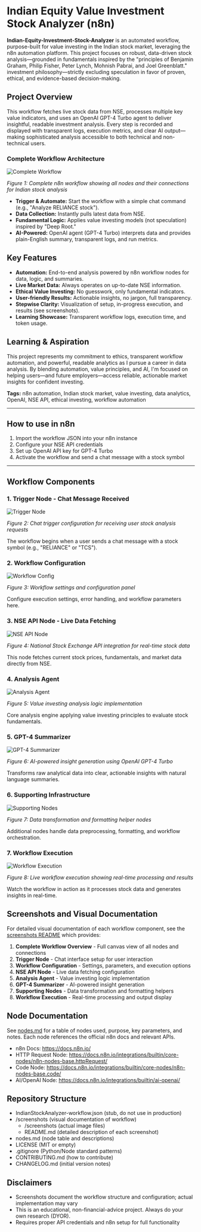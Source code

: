 # Indian Equity Value Investment Stock Analyzer (n8n)

**Indian-Equity-Investment-Stock-Analyzer** is an automated workflow, purpose-built for value investing in the Indian stock market, leveraging the n8n automation platform. This project focuses on robust, data-driven stock analysis—grounded in fundamentals inspired by the "principles of Benjamin Graham, Philip Fisher, Peter Lynch, Mohnish Pabrai, and Joel Greenblatt." investment philosophy—strictly excluding speculation in favor of proven, ethical, and evidence-based decision-making.

## Project Overview

This workflow fetches live stock data from NSE, processes multiple key value indicators, and uses an OpenAI GPT-4 Turbo agent to deliver insightful, readable investment analysis. Every step is recorded and displayed with transparent logs, execution metrics, and clear AI output—making sophisticated analysis accessible to both technical and non-technical users.

### Complete Workflow Architecture

![Complete Workflow](screenshots/00_complete_workflow.jpg)

*Figure 1: Complete n8n workflow showing all nodes and their connections for Indian stock analysis*

- **Trigger & Automate:** Start the workflow with a simple chat command (e.g., "Analyze RELIANCE stock").
- **Data Collection:** Instantly pulls latest data from NSE.
- **Fundamental Logic:** Applies value investing models (not speculation) inspired by "Deep Root."
- **AI-Powered:** OpenAI agent (GPT-4 Turbo) interprets data and provides plain-English summary, transparent logs, and run metrics.

## Key Features

- **Automation:** End-to-end analysis powered by n8n workflow nodes for data, logic, and summaries.
- **Live Market Data:** Always operates on up-to-date NSE information.
- **Ethical Value Investing:** No guesswork, only fundamental indicators.
- **User-friendly Results:** Actionable insights, no jargon, full transparency.
- **Stepwise Clarity:** Visualization of setup, in-progress execution, and results (see screenshots).
- **Learning Showcase:** Transparent workflow logs, execution time, and token usage.

## Learning & Aspiration

This project represents my commitment to ethics, transparent workflow automation, and powerful, readable analytics as I pursue a career in data analysis. By blending automation, value principles, and AI, I'm focused on helping users—and future employers—access reliable, actionable market insights for confident investing.

**Tags:** n8n automation, Indian stock market, value investing, data analytics, OpenAI, NSE API, ethical investing, workflow automation

---

## How to use in n8n

1. Import the workflow JSON into your n8n instance
2. Configure your NSE API credentials
3. Set up OpenAI API key for GPT-4 Turbo
4. Activate the workflow and send a chat message with a stock symbol

---

## Workflow Components

### 1. Trigger Node - Chat Message Received

![Trigger Node](screenshots/01_trigger_node.jpg)

*Figure 2: Chat trigger configuration for receiving user stock analysis requests*

The workflow begins when a user sends a chat message with a stock symbol (e.g., "RELIANCE" or "TCS").

### 2. Workflow Configuration

![Workflow Config](screenshots/02_workflow_config.jpg)

*Figure 3: Workflow settings and configuration panel*

Configure execution settings, error handling, and workflow parameters here.

### 3. NSE API Node - Live Data Fetching

![NSE API Node](screenshots/03_nse_api_node.jpg)

*Figure 4: National Stock Exchange API integration for real-time stock data*

This node fetches current stock prices, fundamentals, and market data directly from NSE.

### 4. Analysis Agent

![Analysis Agent](screenshots/04_analysis_agent.jpg)

*Figure 5: Value investing analysis logic implementation*

Core analysis engine applying value investing principles to evaluate stock fundamentals.

### 5. GPT-4 Summarizer

![GPT-4 Summarizer](screenshots/05_gpt4_summarizer.jpg)

*Figure 6: AI-powered insight generation using OpenAI GPT-4 Turbo*

Transforms raw analytical data into clear, actionable insights with natural language summaries.

### 6. Supporting Infrastructure

![Supporting Nodes](screenshots/06_supporting_nodes.jpg)

*Figure 7: Data transformation and formatting helper nodes*

Additional nodes handle data preprocessing, formatting, and workflow orchestration.

### 7. Workflow Execution

![Workflow Execution](screenshots/workflow_execution.jpg)

*Figure 8: Live workflow execution showing real-time processing and results*

Watch the workflow in action as it processes stock data and generates insights in real-time.

## Screenshots and Visual Documentation

For detailed visual documentation of each workflow component, see the [screenshots README](screenshots/README.md) which provides:

1. **Complete Workflow Overview** - Full canvas view of all nodes and connections
2. **Trigger Node** - Chat interface setup for user interaction
3. **Workflow Configuration** - Settings, parameters, and execution options
4. **NSE API Node** - Live data fetching configuration
5. **Analysis Agent** - Value investing logic implementation
6. **GPT-4 Summarizer** - AI-powered insight generation
7. **Supporting Nodes** - Data transformation and formatting helpers
8. **Workflow Execution** - Real-time processing and output display

## Node Documentation

See [nodes.md](nodes.md) for a table of nodes used, purpose, key parameters, and notes. Each node references the official n8n docs and relevant APIs.

- n8n Docs: https://docs.n8n.io/
- HTTP Request Node: https://docs.n8n.io/integrations/builtin/core-nodes/n8n-nodes-base.httpRequest/
- Code Node: https://docs.n8n.io/integrations/builtin/core-nodes/n8n-nodes-base.code/
- AI/OpenAI Node: https://docs.n8n.io/integrations/builtin/ai-openai/

## Repository Structure

- IndianStockAnalyzer-workflow.json (stub, do not use in production)
- /screenshots (visual documentation of workflow)
  - /screenshots (actual image files)
  - README.md (detailed description of each screenshot)
- nodes.md (node table and descriptions)
- LICENSE (MIT or empty)
- .gitignore (Python/Node standard patterns)
- CONTRIBUTING.md (how to contribute)
- CHANGELOG.md (initial version notes)

## Disclaimers

- Screenshots document the workflow structure and configuration; actual implementation may vary
- This is an educational, non-financial-advice project. Always do your own research (DYOR).
- Requires proper API credentials and n8n setup for full functionality
